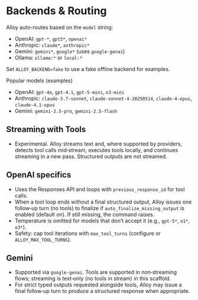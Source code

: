 # Backends & Routing

Alloy auto-routes based on the `model` string:

- OpenAI: `gpt-*`, `gpt5*`, `openai*`
- Anthropic: `claude*`, `anthropic*`
- Gemini: `gemini*`, `google*` (uses `google-genai`)
- Ollama: `ollama:*` or `local:*`

Set `ALLOY_BACKEND=fake` to use a fake offline backend for examples.

Popular models (examples)
- OpenAI: `gpt-4o`, `gpt-4.1`, `gpt-5-mini`, `o3-mini`
- Anthropic: `claude-3.7-sonnet`, `claude-sonnet-4-20250514`, `claude-4-opus`, `claude-4.1-opus`
- Gemini: `gemini-2.5-pro`, `gemini-2.5-flash`

## Streaming with Tools

- Experimental. Alloy streams text and, where supported by providers, detects tool calls mid‑stream, executes tools locally, and continues streaming in a new pass. Structured outputs are not streamed.

## OpenAI specifics

- Uses the Responses API and loops with `previous_response_id` for tool calls.
- When a tool loop ends without a final structured output, Alloy issues one follow‑up turn (no tools) to finalize if `auto_finalize_missing_output` is enabled (default on). If still missing, the command raises.
- Temperature is omitted for models that don’t accept it (e.g., `gpt-5*`, `o1*`, `o3*`).
- Safety: cap tool iterations with `max_tool_turns` (configure or `ALLOY_MAX_TOOL_TURNS`).

## Gemini

- Supported via `google-genai`. Tools are supported in non‑streaming flows; streaming is text‑only (no tools in stream) in this scaffold.
- For strict typed outputs requested alongside tools, Alloy may issue a final follow‑up turn to produce a structured response when appropriate.

